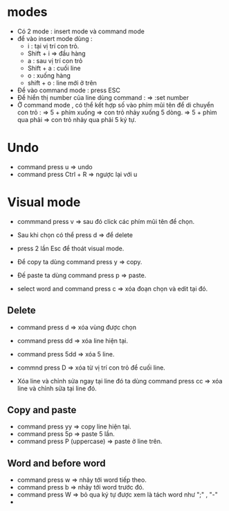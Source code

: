 # modes
- Có 2 mode : insert mode và command mode
- để vào insert mode dùng :
  + i : tại vị trí con trỏ. 
  + Shift + i => đầu hàng
  + a : sau vị trí con trỏ
  + Shift + a : cuối line
  + o : xuống hàng
  + shift + o : line mới ở trên
- Để vào command mode : press ESC 
- Để hiển thị number của line dùng command : => :set number
- Ở command mode , có thể kết hợp số vào phím mũi tên để di chuyển con trỏ : => 5 + phím xuống => con trỏ nhảy xuống 5 dòng. => 5 + phìm qua phải => con trỏ nhảy qua phải 5 ký tự.

# Undo 
- command press u => undo
- command press Ctrl + R => ngược lại với u

# Visual mode
- commmand press v => sau đó click các phím mũi tên để chọn.
- Sau khi chọn có thể press d => để delete
- press 2 lần Esc để thoát visual mode.


- Để copy ta dùng command press y => copy.
- Đế paste ta dùng command press p => paste.
- select word and command press c => xóa đoạn chọn và edit tại đó.

## Delete
- command press d => xóa vùng được chọn
- command press dd => xóa line hiện tại.
- command press 5dd => xóa 5 line.
- commnd press D => xóa từ vị trí con trỏ để cuối line.

- Xóa line và chỉnh sửa ngay tại line đó ta dùng command press cc => xóa line và chỉnh sửa tại line đó.

## Copy and paste
- command press yy => copy line hiện tại.
- command press 5p => paste 5 lần.
- command press P (uppercase) => paste ở line trên.

## Word and before word
- command press w => nhảy tới word tiếp theo.
- command press b => nhảy tới word trước đó.
- command press W => bỏ qua ký tự được xem là tách word như ";" , "-"
- 
